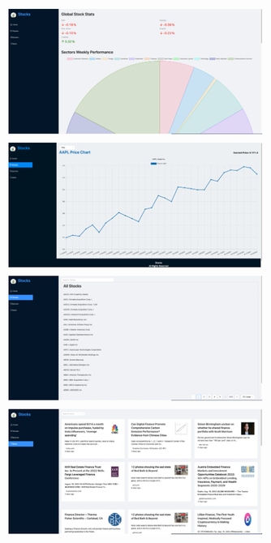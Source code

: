 <p>
    <img alt="Home" src="/pictures/Home.png" width ="500"/>
</p>

<p>
    <img alt="Chart" src="/pictures/Chart.png" width ="500"/>
</p>

<p>
    <img alt="List" src="/pictures/List.png" width ="500"/>
</p>

<p>
    <img alt="News" src="/pictures/News.png" width ="500"/>
</p>


